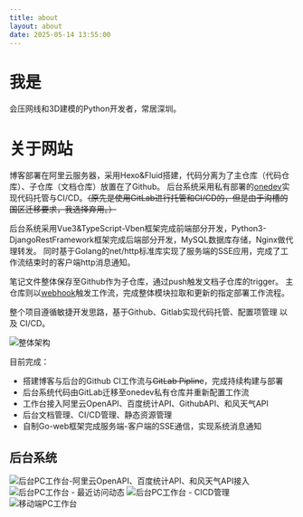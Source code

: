 ```yaml
---
title: about
layout: about
date: 2025-05-14 13:55:00
---
```


# 我是
会压网线和3D建模的Python开发者，常居深圳。


# 关于网站
博客部署在阿里云服务器，采用Hexo&Fluid搭建，代码分离为了主仓库（代码仓库）、子仓库（文档仓库）放置在了Github。
后台系统采用私有部署的[onedev](https://onedev.io/)实现代码托管与CI/CD。~~（原先是使用GitLab进行托管和CI/CD的，但是由于沟槽的国区迁移要求，我选择弃用。）~~

后台系统采用Vue3&TypeScript-Vben框架完成前端部分开发，Python3-DjangoRestFramework框架完成后端部分开发，MySQL数据库存储，Nginx做代理转发。
同时基于Golang的net/http标准库实现了服务端的SSE应用，完成了工作流结束时的客户端http消息通知。

笔记文件整体保存至Github作为子仓库，通过push触发文档子仓库的trigger。
主仓库则以[webhook](https://docs.github.com/zh/actions/writing-workflows/choosing-when-your-workflow-runs/events-that-trigger-workflows#repository_dispatch)触发工作流，完成整体模块拉取和更新的指定部署工作流程。

整个项目遵循敏捷开发思路，基于Github、Gitlab实现代码托管、配置项管理 以及 CI/CD。

![整体架构](https://www.fishingrodd.cn/img/architecture.png)

目前完成：
- 搭建博客与后台的Github CI工作流与~~GitLab Pipline~~，完成持续构建与部署
- 后台系统代码由GitLab迁移至onedev私有仓库并重新配置工作流
- 工作台接入阿里云OpenAPI、百度统计API、GithubAPI、和风天气API
- 后台文档管理、CI/CD管理、静态资源管理
- 自制Go-web框架完成服务端-客户端的SSE通信，实现系统消息通知


## 后台系统
![后台PC工作台-阿里云OpenAPI、百度统计API、和风天气API接入](https://www.fishingrodd.cn/img/demo1.png)
![后台PC工作台 - 最近访问动态](https://www.fishingrodd.cn/img/demo2.png)
![后台PC工作台 - CICD管理](https://www.fishingrodd.cn/img/cicd.png)
![移动端PC工作台](https://www.fishingrodd.cn/img/demo3.jpg)


